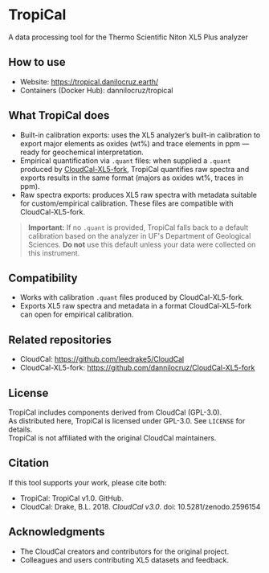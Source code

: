 # TropiCal
A data processing tool for the Thermo Scientific Niton XL5 Plus analyzer

## How to use
- Website: https://tropical.danilocruz.earth/
- Containers (Docker Hub): dannilocruz/tropical

## What TropiCal does
- Built-in calibration exports: uses the XL5 analyzer’s built-in calibration to export major elements as oxides (wt%) and trace elements in ppm — ready for geochemical interpretation.
- Empirical quantification via `.quant` files: when supplied a `.quant` produced by [CloudCal-XL5-fork](https://github.com/dannilocruz/CloudCal-XL5-fork), TropiCal quantifies raw spectra and exports results in the same format (majors as oxides wt%, traces in ppm).
- Raw spectra exports: produces XL5 raw spectra with metadata suitable for custom/empirical calibration. These files are compatible with CloudCal-XL5-fork.

> **Important:** If no `.quant` is provided, TropiCal falls back to a default calibration based on the analyzer in UF's Department of Geological Sciences. **Do not** use this default unless your data were collected on this instrument.

## Compatibility
- Works with calibration `.quant` files produced by CloudCal-XL5-fork.
- Exports XL5 raw spectra and metadata in a format CloudCal-XL5-fork can open for empirical calibration.

## Related repositories
- CloudCal: https://github.com/leedrake5/CloudCal
- CloudCal-XL5-fork: https://github.com/dannilocruz/CloudCal-XL5-fork

## License
TropiCal includes components derived from CloudCal (GPL-3.0).  
As distributed here, TropiCal is licensed under GPL-3.0. See `LICENSE` for details.  
TropiCal is not affiliated with the original CloudCal maintainers.

## Citation
If this tool supports your work, please cite both:
- TropiCal: TropiCal v1.0. GitHub.
- CloudCal: Drake, B.L. 2018. *CloudCal v3.0*. doi: 10.5281/zenodo.2596154

## Acknowledgments
- The CloudCal creators and contributors for the original project.
- Colleagues and users contributing XL5 datasets and feedback.
